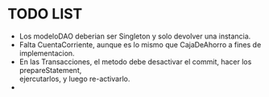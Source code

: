 # TODO LIST

- Los modeloDAO deberian ser Singleton y solo devolver una instancia.
- Falta CuentaCorriente, aunque es lo mismo que CajaDeAhorro a fines de implementacion.
- En las Transacciones, el metodo debe desactivar el commit, hacer los prepareStatement, <br> 
ejercutarlos, y luego re-activarlo.
- 